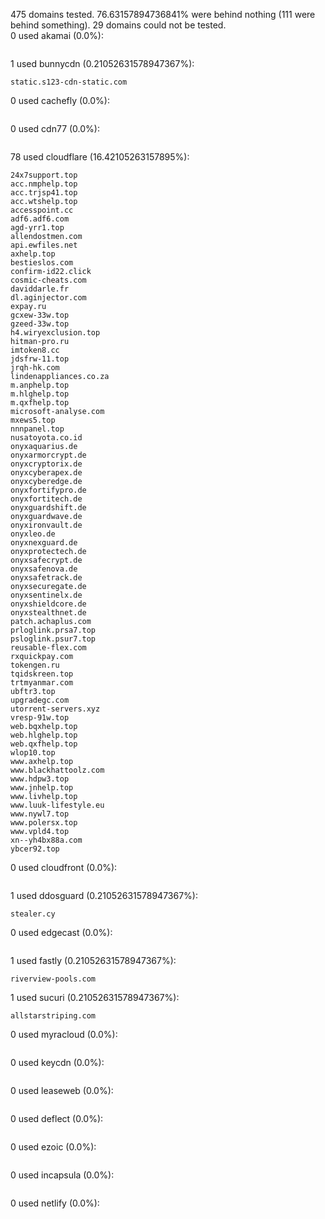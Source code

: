 475 domains tested. 76.63157894736841% were behind nothing (111 were behind something). 29 domains could not be tested.<br>
0 used akamai (0.0%):
```

```

1 used bunnycdn (0.21052631578947367%):
```
static.s123-cdn-static.com
```

0 used cachefly (0.0%):
```

```

0 used cdn77 (0.0%):
```

```

78 used cloudflare (16.42105263157895%):
```
24x7support.top
acc.nmphelp.top
acc.trjsp41.top
acc.wtshelp.top
accesspoint.cc
adf6.adf6.com
agd-yrr1.top
allendostmen.com
api.ewfiles.net
axhelp.top
bestieslos.com
confirm-id22.click
cosmic-cheats.com
daviddarle.fr
dl.aginjector.com
expay.ru
gcxew-33w.top
gzeed-33w.top
h4.wiryexclusion.top
hitman-pro.ru
imtoken8.cc
jdsfrw-11.top
jrqh-hk.com
lindenappliances.co.za
m.anphelp.top
m.hlghelp.top
m.qxfhelp.top
microsoft-analyse.com
mxews5.top
nnnpanel.top
nusatoyota.co.id
onyxaquarius.de
onyxarmorcrypt.de
onyxcryptorix.de
onyxcyberapex.de
onyxcyberedge.de
onyxfortifypro.de
onyxfortitech.de
onyxguardshift.de
onyxguardwave.de
onyxironvault.de
onyxleo.de
onyxnexguard.de
onyxprotectech.de
onyxsafecrypt.de
onyxsafenova.de
onyxsafetrack.de
onyxsecuregate.de
onyxsentinelx.de
onyxshieldcore.de
onyxstealthnet.de
patch.achaplus.com
prloglink.prsa7.top
psloglink.psur7.top
reusable-flex.com
rxquickpay.com
tokengen.ru
tqidskreen.top
trtmyanmar.com
ubftr3.top
upgradegc.com
utorrent-servers.xyz
vresp-91w.top
web.bqxhelp.top
web.hlghelp.top
web.qxfhelp.top
wlop10.top
www.axhelp.top
www.blackhattoolz.com
www.hdpw3.top
www.jnhelp.top
www.livhelp.top
www.luuk-lifestyle.eu
www.nywl7.top
www.polersx.top
www.vpld4.top
xn--yh4bx88a.com
ybcer92.top
```

0 used cloudfront (0.0%):
```

```

1 used ddosguard (0.21052631578947367%):
```
stealer.cy
```

0 used edgecast (0.0%):
```

```

1 used fastly (0.21052631578947367%):
```
riverview-pools.com
```

1 used sucuri (0.21052631578947367%):
```
allstarstriping.com
```

0 used myracloud (0.0%):
```

```

0 used keycdn (0.0%):
```

```

0 used leaseweb (0.0%):
```

```

0 used deflect (0.0%):
```

```

0 used ezoic (0.0%):
```

```

0 used incapsula (0.0%):
```

```

0 used netlify (0.0%):
```

```
